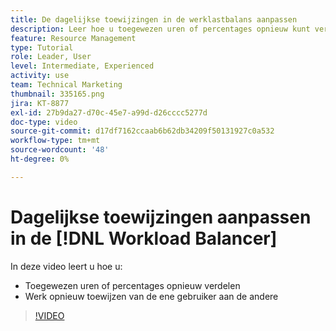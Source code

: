 ```yaml
---
title: De dagelijkse toewijzingen in de werklastbalans aanpassen
description: Leer hoe u toegewezen uren of percentages opnieuw kunt verdelen en werk van de ene gebruiker naar de andere kunt toewijzen.
feature: Resource Management
type: Tutorial
role: Leader, User
level: Intermediate, Experienced
activity: use
team: Technical Marketing
thumbnail: 335165.png
jira: KT-8877
exl-id: 27b9da27-d70c-45e7-a99d-d26cccc5277d
doc-type: video
source-git-commit: d17df7162ccaab6b62db34209f50131927c0a532
workflow-type: tm+mt
source-wordcount: '48'
ht-degree: 0%

---
```


# Dagelijkse toewijzingen aanpassen in de [!DNL Workload Balancer]

In deze video leert u hoe u:

* Toegewezen uren of percentages opnieuw verdelen
* Werk opnieuw toewijzen van de ene gebruiker aan de andere


>[!VIDEO](https://video.tv.adobe.com/v/335165/?quality=12&learn=on&enablevpops)
